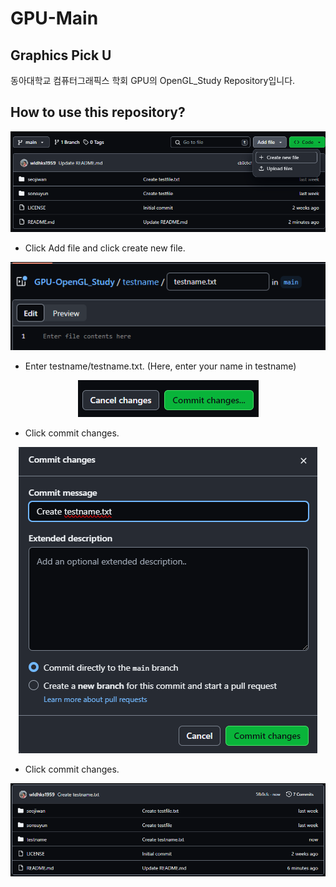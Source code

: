# GPU-Main

## Graphics Pick U
동아대학교 컴퓨터그래픽스 학회 GPU의 OpenGL_Study Repository입니다. 

## How to use this repository?

<div align="center">
  <img src="/img/image-1.png" alt="Alt text">
</div>

- Click Add file and click create new file.

<div align="center">
  <img src="/img/image-2.png" alt="Alt text">
</div>

- Enter testname/testname.txt. (Here, enter your name in testname)

<div align="center">
  <img src="/img/image-3.png" alt="Alt text">
</div>

- Click commit changes.

<div align="center">
  <img src="/img/image-4.png" alt="Alt text">
</div>

- Click commit changes.

<div align="center">
  <img src="/img/image-5.png" alt="Alt text">
</div>
